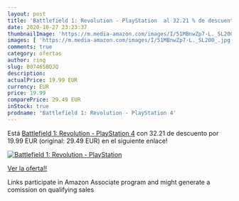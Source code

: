 ```yaml
---
layout: post
title: 'Battlefield 1: Revolution - PlayStation  al 32.21 % de descuento'
date: 2020-10-27 23:23:37
thumbnailImage: 'https://m.media-amazon.com/images/I/51MBnwZp7-L._SL200_.jpg'
images: [ 'https://m.media-amazon.com/images/I/51MBnwZp7-L._SL200_.jpg' ]
comments: true
category: ofertas
author: ring
slug: B0746SBQJQ
description:
actualPrice: 19.99 EUR
currency: EUR
price: 19.99
comparePrice: 29.49 EUR
inStock: true
prodname: 'Battlefield 1: Revolution - PlayStation 4'
---
```


Está [Battlefield 1: Revolution - PlayStation 4](https://www.amazon.it/dp/B0746SBQJQ/?tag=tolees00-21) con 32.21 de descuento por 19.99 EUR (original: 29.49 EUR) en el siguiente enlace!

[![Battlefield 1: Revolution - PlayStation ](https://m.media-amazon.com/images/I/51MBnwZp7-L._SL200_.jpg)](https://www.amazon.it/dp/B0746SBQJQ/?tag=tolees00-21)

[Ver la oferta!!](https://www.amazon.it/dp/B0746SBQJQ/?tag=tolees00-21)

Links participate in Amazon Associate program and might generate a comission on qualifying sales


